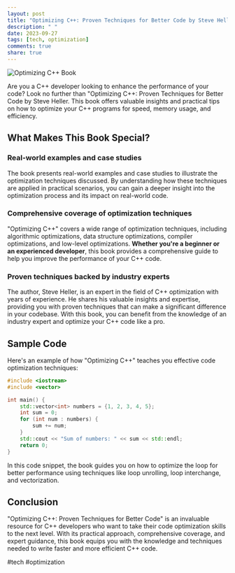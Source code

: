 ```yaml
---
layout: post
title: "Optimizing C++: Proven Techniques for Better Code by Steve Heller"
description: " "
date: 2023-09-27
tags: [tech, optimization]
comments: true
share: true
---
```


![Optimizing C++ Book](https://example.com/optimize-c++-book.jpg)

Are you a C++ developer looking to enhance the performance of your code? Look no further than "Optimizing C++: Proven Techniques for Better Code by Steve Heller. This book offers valuable insights and practical tips on how to optimize your C++ programs for speed, memory usage, and efficiency.

## What Makes This Book Special?

### Real-world examples and case studies

The book presents real-world examples and case studies to illustrate the optimization techniques discussed. By understanding how these techniques are applied in practical scenarios, you can gain a deeper insight into the optimization process and its impact on real-world code.

### Comprehensive coverage of optimization techniques

"Optimizing C++" covers a wide range of optimization techniques, including algorithmic optimizations, data structure optimizations, compiler optimizations, and low-level optimizations. **Whether you're a beginner or an experienced developer**, this book provides a comprehensive guide to help you improve the performance of your C++ code.

### Proven techniques backed by industry experts

The author, Steve Heller, is an expert in the field of C++ optimization with years of experience. He shares his valuable insights and expertise, providing you with proven techniques that can make a significant difference in your codebase. With this book, you can benefit from the knowledge of an industry expert and optimize your C++ code like a pro.

## Sample Code

Here's an example of how "Optimizing C++" teaches you effective code optimization techniques:

```cpp
#include <iostream>
#include <vector>

int main() {
    std::vector<int> numbers = {1, 2, 3, 4, 5};
    int sum = 0;
    for (int num : numbers) {
        sum += num;
    }
    std::cout << "Sum of numbers: " << sum << std::endl;
    return 0;
}
```

In this code snippet, the book guides you on how to optimize the loop for better performance using techniques like loop unrolling, loop interchange, and vectorization.

## Conclusion

"Optimizing C++: Proven Techniques for Better Code" is an invaluable resource for C++ developers who want to take their code optimization skills to the next level. With its practical approach, comprehensive coverage, and expert guidance, this book equips you with the knowledge and techniques needed to write faster and more efficient C++ code.

#tech #optimization